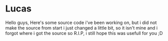 # Lucas
Hello guys, Here's some source code i've been working on, but i did not make the source from start i just changed a little bit, so it isn't mine and i forgot where i got the source so R.I.P, i still hope this was usefull for you ;D
